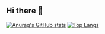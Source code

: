 ## Hi there 👋

<!--
**Mesono-xian/Mesono-xian** is a ✨ _special_ ✨ repository because its `README.md` (this file) appears on your GitHub profile.

Here are some ideas to get you started:

- 🔭 I’m currently working on ...
- 🌱 I’m currently learning ...
- 👯 I’m looking to collaborate on ...
- 🤔 I’m looking for help with ...
- 💬 Ask me about ...
- 📫 How to reach me: ...
- 😄 Pronouns: ...
- ⚡ Fun fact: ...
-->
[![Anurag's GitHub stats](https://github-readme-stats-git-master-mesono-xians-projects.vercel.app/api?username=Mesono-xian&count_private=true)](https://github.com/anuraghazra/github-readme-stats)
[![Top Langs](https://github-readme-stats-kappa-two-20.vercel.app/api/top-langs/?username=Mesono-xian&layout=compact&count_private=true)](https://github.com/anuraghazra/github-readme-stats)

